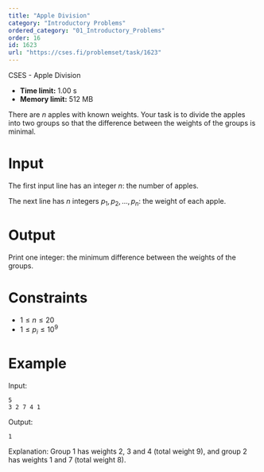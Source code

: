```yaml
---
title: "Apple Division"
category: "Introductory Problems"
ordered_category: "01_Introductory_Problems"
order: 16
id: 1623
url: "https://cses.fi/problemset/task/1623"
---
```


CSES - Apple Division

  * **Time limit:** 1.00 s
  * **Memory limit:** 512 MB

There are $n$ apples with known weights. Your task is to divide the apples
into two groups so that the difference between the weights of the groups is
minimal.

# Input

The first input line has an integer $n$: the number of apples.

The next line has $n$ integers $p_1,p_2,\dots,p_n$: the weight of each apple.

# Output

Print one integer: the minimum difference between the weights of the groups.

# Constraints

  * $1 \le n \le 20$
  * $1 \le p_i \le 10^9$

# Example

Input:

    
    
    5
    3 2 7 4 1
    

Output:

    
    
    1
    

Explanation: Group 1 has weights 2, 3 and 4 (total weight 9), and group 2 has
weights 1 and 7 (total weight 8).

